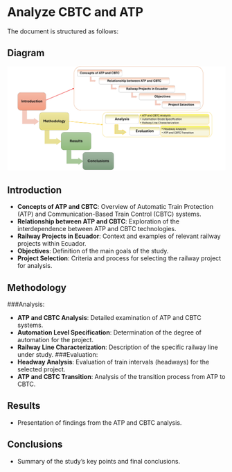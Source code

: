 # Analyze CBTC and ATP
The document is structured as follows:
## Diagram
<img src="Methodoly.jpg" alt="Methodology Diagram" width="700"/>

## Introduction
- **Concepts of ATP and CBTC**: Overview of Automatic Train Protection (ATP) and Communication-Based Train Control (CBTC) systems.
- **Relationship between ATP and CBTC**: Exploration of the interdependence between ATP and CBTC technologies.
- **Railway Projects in Ecuador**: Context and examples of relevant railway projects within Ecuador.
- **Objectives**: Definition of the main goals of the study.
- **Project Selection**: Criteria and process for selecting the railway project for analysis.

## Methodology
###Analysis:
- **ATP and CBTC Analysis**: Detailed examination of ATP and CBTC systems.
- **Automation Level Specification**: Determination of the degree of automation for the project.
- **Railway Line Characterization**: Description of the specific railway line under study.
###Evaluation:
- **Headway Analysis**: Evaluation of train intervals (headways) for the selected project.
- **ATP and CBTC Transition**: Analysis of the transition process from ATP to CBTC.

## Results
- Presentation of findings from the ATP and CBTC analysis.

## Conclusions
- Summary of the study’s key points and final conclusions.



